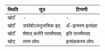 | स्थिति | सूत्र | टिप्पणी |
| ----- | ------- | ------ |
| खोटँ | - | - |
| खोटँ | उपदेशेऽजनुनासिक इत् | अँ-इत्यस्य इत्संज्ञा |
| खोटँ | शेषात् कर्तरि परस्मैपदम् | इति परस्मैपदम् |
| खोट् | तस्य लोपः | इत्संज्ञकस्य लोपः |
